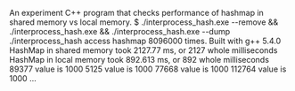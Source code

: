 An experiment C++ program that checks performance of hashmap in shared memory vs local memory.
$ ./interprocess_hash.exe --remove && ./interprocess_hash.exe && ./interprocess_hash.exe --dump
./interprocess_hash access hashmap 8096000 times.
Built with g++ 5.4.0
HashMap in shared memory took 2127.77 ms, or 2127 whole milliseconds
HashMap in local memory took 892.613 ms, or 892 whole milliseconds
89377 value is 1000
5125 value is 1000
77668 value is 1000
112764 value is 1000
...